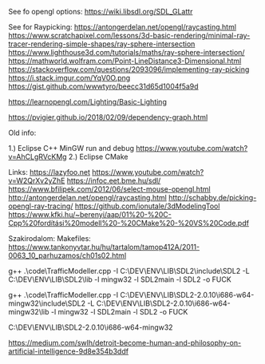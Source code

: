 See fo opengl options:
https://wiki.libsdl.org/SDL_GLattr

See for Raypicking:
https://antongerdelan.net/opengl/raycasting.html
https://www.scratchapixel.com/lessons/3d-basic-rendering/minimal-ray-tracer-rendering-simple-shapes/ray-sphere-intersection
https://www.lighthouse3d.com/tutorials/maths/ray-sphere-intersection/
https://mathworld.wolfram.com/Point-LineDistance3-Dimensional.html
https://stackoverflow.com/questions/2093096/implementing-ray-picking
https://i.stack.imgur.com/YqV0O.png
https://gist.github.com/wwwtyro/beecc31d65d1004f5a9d


https://learnopengl.com/Lighting/Basic-Lighting


https://pvigier.github.io/2018/02/09/dependency-graph.html








Old info:

1.) Eclipse C++ MinGW run and debug
	https://www.youtube.com/watch?v=AhCLgRVcKMg
2.) Eclipse CMake

Links:
https://lazyfoo.net
https://www.youtube.com/watch?v=W2QrXv2yZhE
https://infoc.eet.bme.hu/sdl/
https://www.bfilipek.com/2012/06/select-mouse-opengl.html
http://antongerdelan.net/opengl/raycasting.html
http://schabby.de/picking-opengl-ray-tracing/
https://github.com/ionutale/3dModelingTool
https://www.kfki.hu/~berenyi/aap/01%20-%20C-Cpp%20fordítási%20modell%20-%20CMake%20-%20VS%20Code.pdf

Szakirodalom:
Makefiles: https://www.tankonyvtar.hu/hu/tartalom/tamop412A/2011-0063_10_parhuzamos/ch01s02.html

g++ .\code\TrafficModeller.cpp -I C:\DEV\ENV\LIB\SDL2\include\SDL2 -L C:\DEV\ENV\LIB\SDL2\lib -l mingw32 -l SDL2main -l SDL2 -o FUCK

g++ .\code\TrafficModeller.cpp -I C:\DEV\ENV\LIB\SDL2-2.0.10\i686-w64-mingw32\include\SDL2 -L C:\DEV\ENV\LIB\SDL2-2.0.10\i686-w64-mingw32\lib -l mingw32 -l SDL2main -l SDL2 -o FUCK

C:\DEV\ENV\LIB\SDL2-2.0.10\i686-w64-mingw32


https://medium.com/swlh/detroit-become-human-and-philosophy-on-artificial-intelligence-9d8e354b3ddf